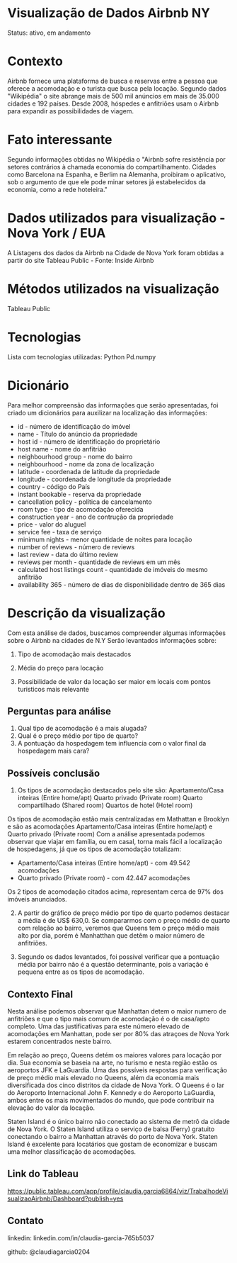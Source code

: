 # Visualização de Dados Airbnb NY
 Status: ativo, em andamento

# Contexto 
Airbnb fornece uma plataforma de busca e reservas entre a pessoa que oferece a acomodação e o turista que busca pela locação. Segundo dados "Wikipédia" o site abrange mais de 500 mil anúncios em mais de 35.000 cidades e 192 países.
Desde 2008, hóspedes e anfitriões usam o Airbnb para expandir as possibilidades de viagem. 

# Fato interessante
Segundo informações obtidas no Wikipédia o "Airbnb sofre resistência por setores contrários à chamada economia do compartilhamento. Cidades como Barcelona na Espanha, e Berlim na Alemanha, proibiram o aplicativo, sob o argumento de que ele pode minar setores já estabelecidos da economia, como a rede hoteleira."

# Dados utilizados para visualização - Nova York / EUA
A Listagens dos dados da Airbnb na Cidade de Nova York foram obtidas a partir do site Tableau Public - Fonte: Inside Airbnb

# Métodos utilizados na visualização
Tableau Public

# Tecnologias
Lista com tecnologias utilizadas:
Python
Pd.numpy

# Dicionário
Para melhor compreensão das informações que serão apresentadas, foi criado um dicionários para auxilizar na localização das informações:

* id - número de identificação do imóvel
* name - Título do anúncio da propriedade
* host id - número de identificação do proprietário
* host name - nome do anfitrião
* neighbourhood group - nome do bairro
* neighbourhood - nome da zona de localização
* latitude - coordenada de latitude da propriedade
* longitude - coordenada de longitude da propriedade
* country - código do País
* instant bookable - reserva da propriedade
* cancellation policy - política de cancelamento
* room type - tipo de acomodação oferecida
* construction year - ano de contrução da propriedade
* price - valor do aluguel
* service fee - taxa de serviço
* minimum nights - menor quantidade de noites para locação
* number of reviews - número de reviews
* last review - data do último review
* reviews per month - quantidade de reviews em um mês
* calculated host listings  count - quantidade de imóveis do mesmo anfitrião
* availability 365 - número de dias de disponibilidade dentro de 365 dias


# Descrição da visualização
Com esta análise de dados, buscamos compreender algumas informações sobre o Airbnb na cidades de N.Y
Serão levantados informações sobre:
1. Tipo de acomodação mais destacados
           
2. Média do preço para locação

3. Possibilidade de valor da locação ser maior em locais com pontos turisticos mais relevante


## Perguntas para análise
1. Qual tipo de acomodação é a mais alugada?
2. Qual é o preço médio por tipo de quarto?
3. A pontuação da hospedagem tem influencia com o valor final da hospedagem mais cara?


## Possíveis conclusão
1. Os tipos de acomodação destacados pelo site são:
    Apartamento/Casa inteiras (Entire home/apt)
    Quarto privado (Private room)
    Quarto compartilhado (Shared room)
    Quartos de hotel (Hotel room)        

Os tipos de acomodação estão mais centralizadas em Mathattan e Brooklyn e são as acomodações Apartamento/Casa inteiras (Entire home/apt) e Quarto privado (Private room)
Com a análise apresentada podemos observar que viajar em família, ou em casal, torna mais fácil a localização de hospedagens, já que os tipos de acomodação totalizam:
* Apartamento/Casa inteiras (Entire home/apt) - com 49.542 acomodações
* Quarto privado (Private room) - com 42.447 acomodações

Os 2 tipos de acomodação citados acima, representam cerca de 97% dos imóveis anunciados.

2. A partir do gráfico de preço médio por tipo de quarto podemos destacar a média é de US$ 630,0. Se compararmos com o preço médio de quarto com relação ao bairro, veremos que Queens tem o preço médio mais alto por dia, porém é Manhatthan que detêm o maior número de anfitriões.  

3. Segundo os dados levantados, foi possivel verificar que a pontuação média por bairro não é a questão determinante, pois a variação é pequena entre as os tipos de acomodação.

## Contexto Final

Nesta análise podemos observar que Manhattan detem o maior numero de anfitriões e que o tipo mais comum de acomodação é o de casa/apto completo. Uma das justificativas para este número elevado de acomodações em Manhattan, pode ser por 80% das atraçoes de Nova York estarem concentrados neste bairro. 

Em relação ao preço, Queens detém os maiores valores para locação por dia. Sua economia se baseia na arte, no turismo e nesta região estão os aeroportos JFK e LaGuardia.
Uma das possíveis respostas para verificação de preço médio mais elevado no Queens, além da economia mais diversificada dos cinco distritos da cidade de Nova York. O Queens é o lar do Aeroporto Internacional John F. Kennedy e do Aeroporto LaGuardia, ambos entre os mais movimentados do mundo, que pode contribuir na elevação do valor da locação.

Staten Island é o único bairro não conectado ao sistema de metrô da cidade de Nova York. O Staten Island utiliza o serviço de balsa (Ferry) gratuito conectando o bairro a Manhattan através do porto de Nova York. Staten Island é excelente para locatários que gostam de economizar e buscam uma melhor classificação de acomodações. 

## Link do Tableau
https://public.tableau.com/app/profile/claudia.garcia6864/viz/TrabalhodeVisualizaoAirbnb/Dashboard?publish=yes


## Contato
linkedin: linkedin.com/in/claudia-garcia-765b5037

github: @claudiagarcia0204
